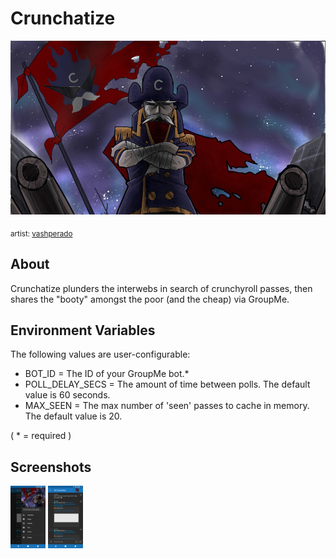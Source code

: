 # Crunchatize

![banner](imgs/banner.jpg)

<sub>artist: [vashperado](https://vashperado.deviantart.com)</sup>

## About

Crunchatize plunders the interwebs in search of crunchyroll passes, then shares
the "booty" amongst the poor (and the cheap) via GroupMe.

## Environment Variables

The following values are user-configurable:
* BOT_ID = The ID of your GroupMe bot.\*
* POLL_DELAY_SECS = The amount of time between polls. The default value is 60 seconds.
* MAX_SEEN = The max number of 'seen' passes to cache in memory. The default value is 20.

( \* = required )

## Screenshots

<img src="imgs/screenshot_01.jpg" style="max-height: 100px; max-width: 100px;" />
<img src="imgs/screenshot_02.jpg" style="max-height: 100px; max-width: 100px;" />
